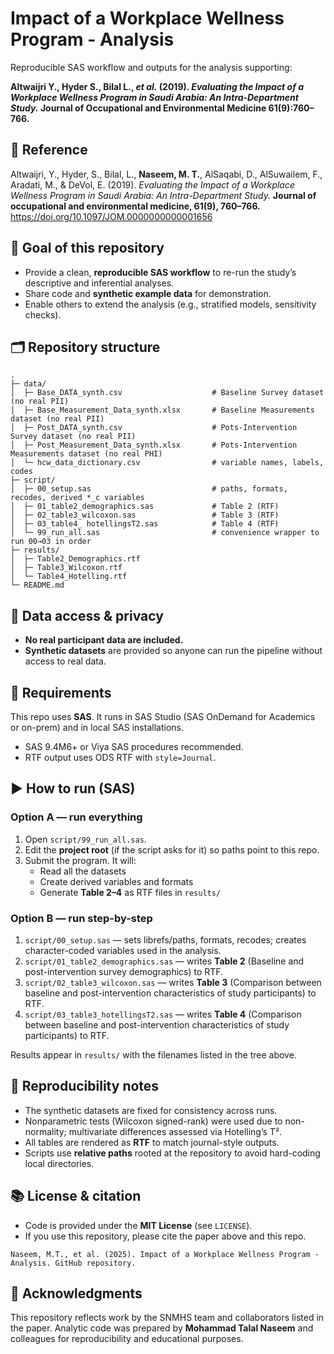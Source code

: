 # Impact of a Workplace Wellness Program - Analysis

Reproducible SAS workflow and outputs for the analysis supporting:

**Altwaijri Y., Hyder S., Bilal L., *et al.* (2019). _Evaluating the Impact of a Workplace Wellness Program in Saudi Arabia: An Intra‑Department Study._ Journal of Occupational and Environmental Medicine 61(9):760–766.**

## 📌 Reference

Altwaijri, Y., Hyder, S., Bilal, L., **Naseem, M. T.**, AlSaqabi, D., AlSuwailem, F., Aradati, M., & DeVol, E. (2019). *Evaluating the Impact of a Workplace Wellness Program in Saudi Arabia: An Intra-Department Study.* **Journal of occupational and environmental medicine, 61(9), 760–766.** https://doi.org/10.1097/JOM.0000000000001656

## 🎯 Goal of this repository

- Provide a clean, **reproducible SAS workflow** to re-run the study’s descriptive and inferential analyses.
- Share code and **synthetic example data** for demonstration.
- Enable others to extend the analysis (e.g., stratified models, sensitivity checks).

## 🗂️ Repository structure

```
.
├─ data/
│  ├─ Base_DATA_synth.csv                    # Baseline Survey dataset (no real PII)
│  ├─ Base_Measurement_Data_synth.xlsx       # Baseline Measurements dataset (no real PII)
│  ├─ Post_DATA_synth.csv                    # Pots-Intervention Survey dataset (no real PII)
│  ├─ Post_Measurement_Data_synth.xlsx       # Pots-Intervention Measurements dataset (no real PHI)    
│  └─ hcw_data_dictionary.csv                # variable names, labels, codes
├─ script/
│  ├─ 00_setup.sas                           # paths, formats, recodes, derived *_c variables
│  ├─ 01_table2_demographics.sas             # Table 2 (RTF)
│  ├─ 02_table3_wilcoxon.sas                 # Table 3 (RTF)
│  ├─ 03_table4_ hotellingsT2.sas            # Table 4 (RTF)
│  └─ 99_run_all.sas                     	 # convenience wrapper to run 00→03 in order
├─ results/
│  ├─ Table2_Demographics.rtf
│  ├─ Table3_Wilcoxon.rtf
│  └─ Table4_Hotelling.rtf
└─ README.md
```

## 🔐 Data access & privacy

- **No real participant data are included.**  
- **Synthetic datasets** are provided so anyone can run the pipeline without access to real data.

## 🧰 Requirements

This repo uses **SAS**. It runs in SAS Studio (SAS OnDemand for Academics or on-prem) and in local SAS installations.

- SAS 9.4M6+ or Viya SAS procedures recommended.
- RTF output uses ODS RTF with `style=Journal`.

## ▶️ How to run (SAS)

### Option A — run everything
1. Open `script/99_run_all.sas`.
2. Edit the **project root** (if the script asks for it) so paths point to this repo.
3. Submit the program. It will:
   - Read all the datasets
   - Create derived variables and formats
   - Generate **Table 2–4** as RTF files in `results/`

### Option B — run step-by-step
1. `script/00_setup.sas` — sets librefs/paths, formats, recodes; creates character-coded variables used in the analysis.
2. `script/01_table2_demographics.sas` — writes **Table 2** (Baseline and post-intervention survey demographics) to RTF.
3. `script/02_table3_wilcoxon.sas` — writes **Table 3** (Comparison between baseline and post-intervention characteristics of study participants) to RTF.
4. `script/03_table3_hotellingsT2.sas` — writes **Table 4** (Comparison between baseline and post-intervention characteristics of study participants) to RTF.

Results appear in `results/` with the filenames listed in the tree above.

## 🧪 Reproducibility notes

- The synthetic datasets are fixed for consistency across runs.
- Nonparametric tests (Wilcoxon signed-rank) were used due to non-normality; multivariate differences assessed via Hotelling’s T².  
- All tables are rendered as **RTF** to match journal-style outputs.  
- Scripts use **relative paths** rooted at the repository to avoid hard-coding local directories.

## 📚 License & citation

- Code is provided under the **MIT License** (see `LICENSE`).
- If you use this repository, please cite the paper above and this repo.

```
Naseem, M.T., et al. (2025). Impact of a Workplace Wellness Program - Analysis. GitHub repository.
```

## 🙌 Acknowledgments

This repository reflects work by the SNMHS team and collaborators listed in the paper. Analytic code was prepared by **Mohammad Talal Naseem** and colleagues for reproducibility and educational purposes.

